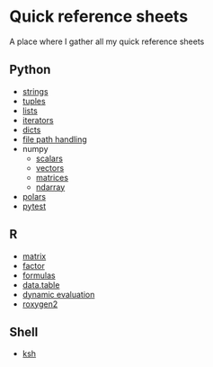 # Quick reference sheets
A place where I gather all my quick reference sheets

## Python
* [strings](python/str.md)
* [tuples](python/tuple.md)
* [lists](python/list.md)
* [iterators](python/iter.md)
* [dicts](python/dict.md)
* [file path handling](python/path.md)
* numpy
  * [scalars](python/numpy/scalar.md)
  * [vectors](python/numpy/vector.md)
  * [matrices](python/numpy/matrix.md)
  * [ndarray](python/numpy/ndarray.md)
* [polars](python/polars.md)
* [pytest](python/pytest.py)

## R
* [matrix](R/matrix.md)
* [factor](R/factor.md)
* [formulas](R/formula.md)
* [data.table](R/data.table.md)
* [dynamic evaluation](R/eval.md)
* [roxygen2](R/roxygen.md)

## Shell
* [ksh](shell/ksh.md)

